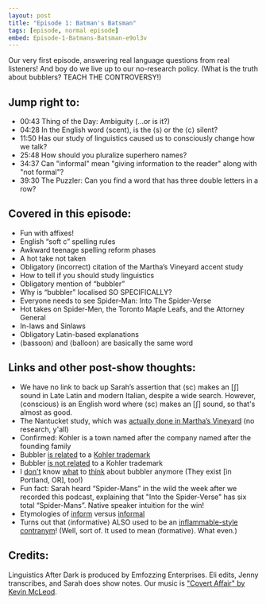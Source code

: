 ```yaml
---
layout: post
title: "Episode 1: Batman's Batsman"
tags: [episode, normal episode]
embed: Episode-1-Batmans-Batsman-e9ol3v
---
```


Our very first episode, answering real language questions from real listeners! And boy do we live up to our no-research policy. (What is the truth about bubblers? TEACH THE CONTROVERSY!)
<!--more-->

## Jump right to:

- 00:43 Thing of the Day: Ambiguity (...or is it?)
- 04:28 In the English word ⟨scent⟩, is the ⟨s⟩ or the ⟨c⟩ silent?
- 11:50 Has our study of linguistics caused us to consciously change how we talk?
- 25:48 How should you pluralize superhero names?
- 34:37 Can "informal" mean "giving information to the reader" along with "not formal"?
- 39:30 The Puzzler: Can you find a word that has three double letters in a row?

## Covered in this episode:
- Fun with affixes!
- English “soft c” spelling rules
- Awkward teenage spelling reform phases
- A hot take not taken
- Obligatory (incorrect) citation of the Martha’s Vineyard accent study
- How to tell if you should study linguistics
- Obligatory mention of “bubbler”
- Why is “bubbler” localised SO SPECIFICALLY?
- Everyone needs to see Spider-Man: Into The Spider-Verse
- Hot takes on Spider-Men, the Toronto Maple Leafs, and the Attorney General
- In-laws and Sinlaws
- Obligatory Latin-based explanations
- ⟨bassoon⟩ and ⟨balloon⟩ are basically the same word

## Links and other post-show thoughts:
- We have no link to back up Sarah’s assertion that ⟨sc⟩ makes an \[ʃ] sound in Late Latin and modern Italian, despite a wide search. However, ⟨conscious⟩ is an English word where ⟨sc⟩ makes an \[ʃ] sound, so that's almost as good.
- The Nantucket study, which was [actually done in Martha’s Vineyard][marthas-vineyard-study] (no research, y'all)
- Confirmed: Kohler is a town named after the company named after the founding family
- Bubbler [is related][bubbler-yes-1] to a [Kohler trademark][bubbler-yes-2]
- Bubbler [is not related][bubbler-no-1] to a Kohler trademark
- I [don't][bubbler-maybe-1] know [what][bubbler-maybe-2] to [think][bubbler-maybe-3] about bubbler anymore (They exist [in Portland, OR], too!)
- Fun fact: Sarah heard “Spider-Mans” in the wild the week after we recorded this podcast, explaining that "Into the Spider-Verse" has six total “Spider-Mans”. Native speaker intuition for the win!
- Etymologies of [inform][inform-etymology] versus [informal][informal-etymology]
- Turns out that ⟨informative⟩ ALSO used to be an [inflammable-style contranym][informative-contranym]! (Well, sort of. It used to mean ⟨formative⟩. What even.)

## Credits:
Linguistics After Dark is produced by Emfozzing Enterprises. Eli edits, Jenny transcribes, and Sarah does show notes. Our music is ["Covert Affair" by Kevin McLeod][music-credit].

[marthas-vineyard-study]: https://all-about-linguistics.group.shef.ac.uk/branches-of-linguistics/sociolinguistics/research-in-sociolinguistics/william-labov-marthas-vineyard/
[bubbler-yes-1]: https://shepherdexpress.com/news/happening-now/meaning-bubbler/#/questions
[bubbler-yes-2]: http://whoonew.com/2015/03/closer-look-why-bubbler-in-wisconsin/
[bubbler-no-1]: https://www.sheboyganpress.com/story/news/local/2014/10/31/sheboygan-history-bubblers/18254395/
[bubbler-maybe-1]: https://linguistlist.org/issues/5/5-1377.html
[bubbler-maybe-2]: https://web.archive.org/web/20110722224611/http://csumc.wisc.edu/wep/map.htm
[bubbler-maybe-3]: https://www.superlinguo.com/post/119225792097/bubbler-vs-drinking-fountain
[bubbler-portland]: https://www.portlandoregon.gov/water/article/352768
[inform-etymology]: https://www.etymonline.com/search?q=inform
[informal-etymology]: https://www.etymonline.com/search?q=informal
[informative-contranym]: https://www.etymonline.com/search?q=informative

[music-credit]: https://incompetech.filmmusic.io/song/3558-covert-affair/
